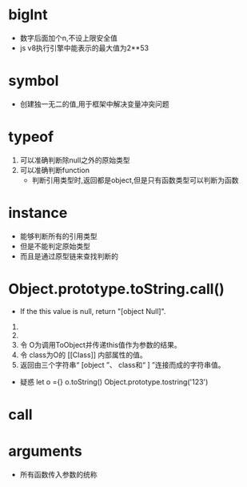 # bigInt
- 数字后面加个n,不设上限安全值
- js v8执行引擎中能表示的最大值为2**53

# symbol

- 创建独一无二的值,用于框架中解决变量冲突问题

# typeof
1. 可以准确判断除null之外的原始类型
2. 可以准确判断function
    - 判断引用类型时,返回都是object,但是只有函数类型可以判断为函数

# instance
- 能够判断所有的引用类型
- 但是不能判定原始类型
- 而且是通过原型链来查找判断的

#  Object.prototype.toString.call()
 - If the this value is null, return "[object Null]".
 1. 
 2.
 3. 令 O为调用ToObject并传递this值作为参数的结果。
 4. 令 class为O的 [[Class]] 内部属性的值。
 5. 返回由三个字符串“ [object ”、 class和“ ] ”连接而成的字符串值。


- 疑惑
 let o ={}
 o.toString()
 Object.prototype.tostring('123')


 # call
 # arguments 
 - 所有函数传入参数的统称